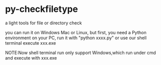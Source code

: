 # py-checkfiletype
a light tools for file or directory check

you can run it on Windows Mac or Linux, but first, you need a Python environment on your PC, run it with "python xxxx.py" or use our shell terminal execute xxx.exe

NOTE:Now shell terminal run only support Windows,which run under cmd and execute with xxx.exe
